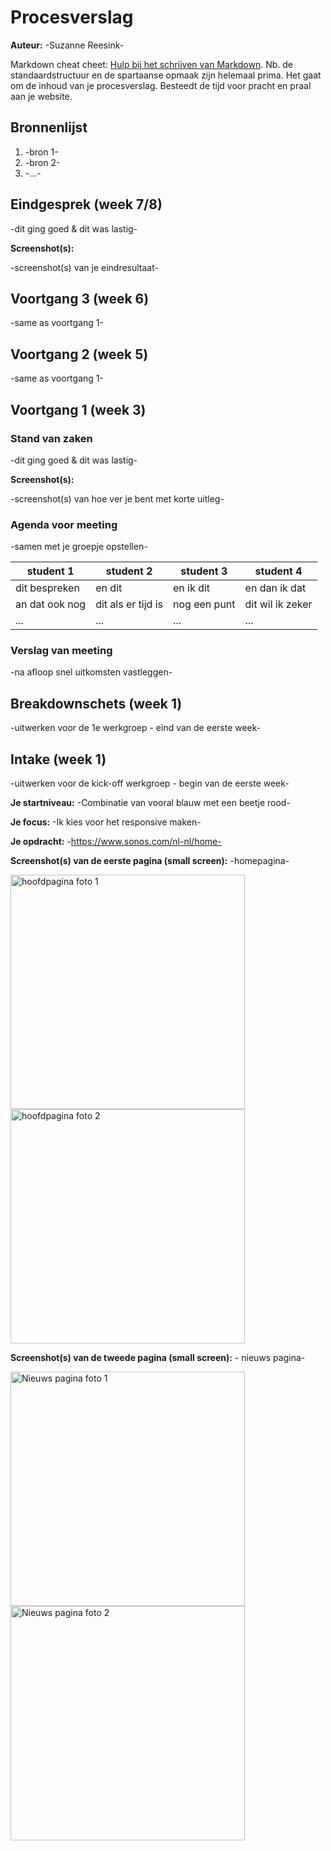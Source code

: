 # Procesverslag
**Auteur:** -Suzanne Reesink-

Markdown cheat cheet: [Hulp bij het schrijven van Markdown](https://github.com/adam-p/markdown-here/wiki/Markdown-Cheatsheet). Nb. de standaardstructuur en de spartaanse opmaak zijn helemaal prima. Het gaat om de inhoud van je procesverslag. Besteedt de tijd voor pracht en praal aan je website.



## Bronnenlijst
1. -bron 1-
2. -bron 2-
3. -...-



## Eindgesprek (week 7/8)

-dit ging goed & dit was lastig-

**Screenshot(s):**

-screenshot(s) van je eindresultaat-



## Voortgang 3 (week 6)

-same as voortgang 1-



## Voortgang 2 (week 5)

-same as voortgang 1-



## Voortgang 1 (week 3)

### Stand van zaken

-dit ging goed & dit was lastig-

**Screenshot(s):**

-screenshot(s) van hoe ver je bent met korte uitleg-

### Agenda voor meeting

-samen met je groepje opstellen-

| student 1      | student 2          | student 3    | student 4        |
| ---            | ---                | ---          | ---              |
| dit bespreken  | en dit             | en ik dit    | en dan ik dat    |
| an dat ook nog | dit als er tijd is | nog een punt | dit wil ik zeker |
| ...            | ...                | ...          | ...              |

### Verslag van meeting

-na afloop snel uitkomsten vastleggen-



## Breakdownschets (week 1)

-uitwerken voor de 1e werkgroep - eind van de eerste week-



## Intake (week 1)
-uitwerken voor de kick-off werkgroep - begin van de eerste week-

**Je startniveau:** -Combinatie van vooral blauw met een beetje  rood-

**Je focus:** -Ik kies voor het responsive maken-

**Je opdracht:** -https://www.sonos.com/nl-nl/home-

**Screenshot(s) van de eerste pagina (small screen):** -homepagina-

<img src="images/p1-1.PNG" width="375px" alt="hoofdpagina foto 1">

<img src="images/p1-2.PNG" width="375px" alt="hoofdpagina foto 2">

**Screenshot(s) van de tweede pagina (small screen):** - nieuws pagina-

<img src="images/p2-1.PNG" width="375px" alt="Nieuws pagina foto 1">

<img src="images/p2-2.PNG" width="375px" alt="Nieuws pagina foto 2">
